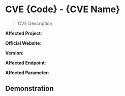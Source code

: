 # CVE {Code} - {CVE Name}

> CVE Description

**Affected Project**: 

**Official Website**: 

**Version**:

**Affected Endpoint**: 

**Affected Parameter**:

## Demonstration
